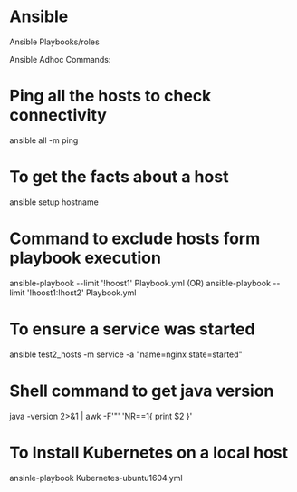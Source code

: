 # Ansible
Ansible Playbooks/roles 

Ansible Adhoc Commands:

# Ping all the hosts to check connectivity
ansible all -m ping
# To get the facts about a host
ansible setup hostname

# Command to exclude hosts form playbook execution
ansible-playbook --limit '!hoost1' Playbook.yml  (OR)
ansible-playbook --limit '!hoost1:!host2' Playbook.yml

# To ensure a service was started
ansible test2_hosts -m service -a "name=nginx state=started"
# Shell command to get java version
java -version 2>&1 | awk -F'"' 'NR==1{ print $2 }'

# To Install Kubernetes on a local host
ansinle-playbook Kubernetes-ubuntu1604.yml
